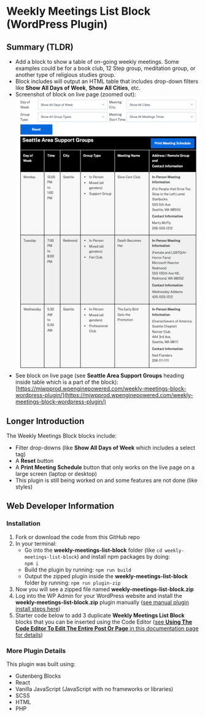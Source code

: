 # Weekly Meetings List Block (WordPress Plugin)

## Summary (TLDR)

- Add a block to show a table of on-going weekly meetings. Some examples could be for a book club, 12 Step group, meditation group, or another type of religious studies group.
- Block includes will output an HTML table that includes drop-down filters like **Show All Days of Week**, **Show All Cities**, etc.
- Screenshot of block on live page (zoomed out):
  ![Weekly Meetings List Block on live page](images/weekly-meetings-list-block-screenshot.png)
- See block on live page (see **Seattle Area Support Groups** heading inside table which is a part of the block):
  [https://mjwpprod.wpenginepowered.com/weekly-meetings-block-wordpress-plugin/](https://mjwpprod.wpenginepowered.com/weekly-meetings-block-wordpress-plugin/)

## Longer Introduction

The Weekly Meetings Block blocks include:

- Filter drop-downs (like **Show All Days of Week** which includes a select tag)
- A **Reset** button
- A **Print Meeting Schedule** button that only works on the live page on a large screen (laptop or desktop)
- This plugin is still being worked on and some features are not done (like styles)

## Web Developer Information

### Installation

1. Fork or download the code from this GitHub repo
2. In your terminal:
   - Go into the **weekly-meetings-list-block** folder (like `cd weekly-meetings-list-block`) and install npm packages by doing:  
     `npm i`
   - Build the plugin by running:
     `npm run build`
   - Output the zipped plugin inside the **weekly-meetings-list-block** folder by running:
     `npm run plugin-zip`
3. Now you will see a zipped file named **weekly-meetings-list-block.zip**
4. Log into the WP Admin for your WordPress website and install the **weekly-meetings-list-block.zip** plugin manually ([see manual plugin install steps here](https://quadlayers.com/install-wordpress-plugin-manually/))
5. Starter code below to add 3 duplicate **Weekly Meetings List Block** blocks that you can be inserted using the Code Editor ([see **Using The Code Editor To Edit The Entire Post Or Page** in this documentation page for details](https://www.boldgrid.com/support/wordpress-tutorials/how-to-use-the-code-editor-in-the-gutenberg-editor/))

### More Plugin Details

This plugin was built using:

- Gutenberg Blocks
- React
- Vanilla JavaScript (JavaScript with no frameworks or libraries)
- SCSS
- HTML
- PHP
